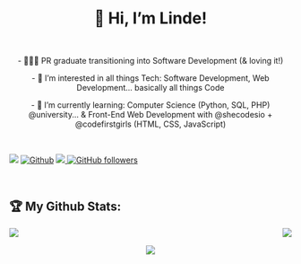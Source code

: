 <h1 align="center">👋 Hi, I’m Linde!</h1>

<br />

<p align="center"> - 👩🏾‍💻 PR graduate transitioning into Software Development (& loving it!)

<p align="center"> - 👀 I’m interested in all things Tech: Software Development, Web Development... basically all things Code

<p align="center"> - 🌱 I’m currently learning: Computer Science (Python, SQL, PHP) @university... & Front-End Web Development with @shecodesio + @codefirstgirls (HTML, CSS, JavaScript)
</p>
<br />

![](https://visitor-badge.laobi.icu/badge?page_id=Codinglinde.Codinglinde) [![Github](https://img.shields.io/github/followers/Codinglinde?label=Followers&logo=Github)](https://github.com/Codinglinde) <a href="https://twitter.com/codinglinde" ><img src="https://img.shields.io/twitter/follow/codinglinde.svg?style=social" /> [![GitHub followers](https://img.shields.io/github/followers/codinglinde?style=social)](https://github.com/codinglinde)
</a>

<br />

## :trophy: My Github Stats:

<!--
![Linde's GitHub stats](https://github-readme-stats.vercel.app/api?username=digital-linde&theme=monokai&show_icons=true)
![Top Langs](https://readme-stats-cfgj2cxdy.vercel.app/api/top-langs/?username=digital-linde&hide=php&theme=monokai)
-->
<div>
<a href="https://github-readme-stats.vercel.app/api?username=codinglinde&theme=monokai">
  <img  align="left" src="https://github-readme-stats.vercel.app/api?username=codinglinde&count_private=true&show_icons=true&theme=monokai" />
</a>
<a href="https://github-readme-stats.vercel.app/api/top-langs/?username=codinglinde&hide=php&theme=monokai">
  <img align="right" src="https://github-readme-stats.vercel.app/api/top-langs/?username=codinglinde&hide=php&theme=monokai" />
</a>
</div>

<br />

<p align="center"><img src="https://github-readme-streak-stats.herokuapp.com/?user=codinglinde&theme=monokai=FFB19A&hide_border=true&currStreakNum=F6A085&fire=F6A085&currStreakLabel=F6A085"></p>

